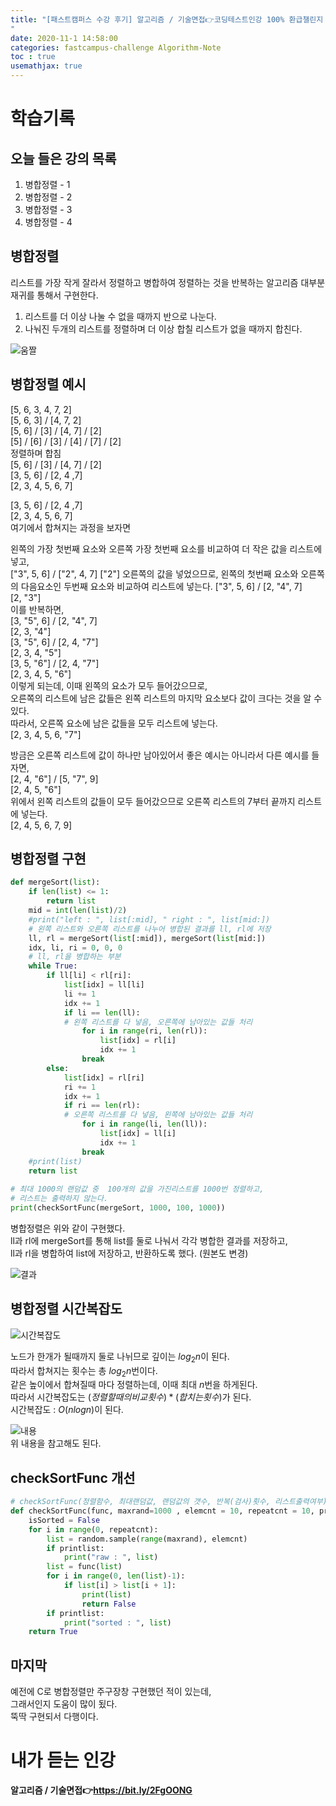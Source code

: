 ```yaml
---
title: "[패스트캠퍼스 수강 후기] 알고리즘 / 기술면접👉코딩테스트인강 100% 환급챌린지 14회차 미션
"
date: 2020-11-1 14:58:00
categories: fastcampus-challenge Algorithm-Note
toc : true
usemathjax: true
---
```

# 학습기록

## 오늘 들은 강의 목록

1. 병합정렬 - 1
2. 병합정렬 - 2
3. 병합정렬 - 3
4. 병합정렬 - 4

## 병합정렬

리스트를 가장 작게 잘라서 정렬하고 병합하여 정렬하는 것을 반복하는 알고리즘
대부분 재귀를 통해서 구현한다.

1. 리스트를 더 이상 나눌 수 없을 때까지 반으로 나눈다.
2. 나눠진 두개의 리스트를 정렬하며 더 이상 합칠 리스트가 없을 때까지 합친다.

![움짤](/assets/images/fastchallenge/day14/MergeSort.gif)

## 병합정렬 예시

[5, 6, 3, 4, 7, 2]  
[5, 6, 3] / [4, 7, 2]  
[5, 6] / [3] / [4, 7] / [2]  
[5] / [6] / [3] / [4] / [7] / [2]  
정렬하며 합침  
[5, 6] / [3] / [4, 7] / [2]  
[3, 5, 6] / [2, 4 ,7]  
[2, 3, 4, 5, 6, 7]  

[3, 5, 6] / [2, 4 ,7]  
[2, 3, 4, 5, 6, 7]  
여기에서 합쳐지는 과정을 보자면

왼쪽의 가장 첫번째 요소와 오른쪽 가장 첫번째 요소를 비교하여 더 작은 값을 리스트에 넣고,  
["3", 5, 6] / ["2", 4, 7]
["2"]
오른쪽의 값을 넣었으므로, 왼쪽의 첫번째 요소와 오른쪽의 다음요소인 두번째 요소와 비교하여 리스트에 넣는다.
["3", 5, 6] / [2, "4", 7]  
[2, "3"]  
이를 반복하면,  
[3, "5", 6] / [2, "4", 7]  
[2, 3, "4"]  
[3, "5", 6] / [2, 4, "7"]  
[2, 3, 4, "5"]  
[3, 5, "6"] / [2, 4, "7"]  
[2, 3, 4, 5, "6"]  
이렇게 되는데, 이때 왼쪽의 요소가 모두 들어갔으므로,  
오른쪽의 리스트에 남은 값들은 왼쪽 리스트의 마지막 요소보다 값이 크다는 것을 알 수 있다.  
따라서, 오른쪽 요소에 남은 값들을 모두 리스트에 넣는다.  
[2, 3, 4, 5, 6, "7"]

방금은 오른쪽 리스트에 값이 하나만 남아있어서 좋은 예시는 아니라서 다른 예시를 들자면,  
[2, 4, "6"] / [5, "7", 9]  
[2, 4, 5, "6"]  
위에서 왼쪽 리스트의 값들이 모두 들어갔으므로 오른쪽 리스트의 7부터 끝까지 리스트에 넣는다.  
[2, 4, 5, 6, 7, 9]  


## 병합정렬 구현

```py
def mergeSort(list):
    if len(list) <= 1:
        return list
    mid = int(len(list)/2)
    #print("left : ", list[:mid], " right : ", list[mid:])
    # 왼쪽 리스트와 오른쪽 리스트를 나누어 병합된 결과를 ll, rl에 저장
    ll, rl = mergeSort(list[:mid]), mergeSort(list[mid:])
    idx, li, ri = 0, 0, 0
    # ll, rl을 병합하는 부분
    while True:
        if ll[li] < rl[ri]:
            list[idx] = ll[li]
            li += 1
            idx += 1
            if li == len(ll):
            # 왼쪽 리스트를 다 넣음, 오른쪽에 남아있는 값들 처리
                for i in range(ri, len(rl)):
                    list[idx] = rl[i]
                    idx += 1
                break
        else:
            list[idx] = rl[ri]
            ri += 1
            idx += 1
            if ri == len(rl):
            # 오른쪽 리스트를 다 넣음, 왼쪽에 남아있는 값들 처리
                for i in range(li, len(ll)):
                    list[idx] = ll[i]
                    idx += 1
                break
    #print(list)
    return list
    
# 최대 1000의 랜덤값 중  100개의 값을 가진리스트를 1000번 정렬하고,
# 리스트는 출력하지 않는다.
print(checkSortFunc(mergeSort, 1000, 100, 1000))
```

병합정렬은 위와 같이 구현했다.  
ll과 rl에 mergeSort를 통해 list를 둘로 나눠서 각각 병합한 결과를 저장하고,  
ll과 rl을 병합하여 list에 저장하고, 반환하도록 했다. (원본도 변경)  

![결과](/assets/images/fastchallenge/day14/병합정렬결과.PNG)

## 병합정렬 시간복잡도

![시간복잡도](/assets/images/fastchallenge/day14/병합정렬시간복잡도.png)

노드가 한개가 될때까지 둘로 나뉘므로 깊이는 $log_2 n$이 된다.  
따라서 합쳐지는 횟수는 총 $log_2 n$번이다.  
같은 높이에서 합쳐질때 마다 정렬하는데, 이때 최대 $n$번을 하게된다.  
따라서 시간복잡도는 $(정렬할때의 비교횟수) * (합치는 횟수)$가 된다.  
시간복잡도 : $O(n log n)$이 된다.

![내용](/assets/images/fastchallenge/day14/시간복잡도강의내용.PNG)  
위 내용을 참고해도 된다.

## checkSortFunc 개선

```py
# checkSortFunc(정렬함수, 최대랜덤값, 랜덤값의 갯수, 반복(검사)횟수, 리스트출력여부)
def checkSortFunc(func, maxrand=1000 , elemcnt = 10, repeatcnt = 10, printlist = False):
    isSorted = False
    for i in range(0, repeatcnt):
        list = random.sample(range(maxrand), elemcnt)
        if printlist:
            print("raw : ", list)
        list = func(list)
        for i in range(0, len(list)-1):
            if list[i] > list[i + 1]:
                print(list)
                return False
        if printlist:
            print("sorted : ", list)
    return True
```

## 마지막

예전에 C로 병합정렬만 주구장창 구현했던 적이 있는데,  
그래서인지 도움이 많이 됬다.  
뚝딱 구현되서 다행이다.

# 내가 듣는 인강

**알고리즘 / 기술면접👉https://bit.ly/2FgOONG**